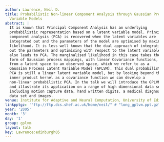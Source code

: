 ```yaml
---
author: Lawrence, Neil D.
title: Probabilistic Non-linear Component Analysis through Gaussian Process Latent
  Variable Models
abstract: |
  It is known that Principal Component Analysis has an underlying
  probabilistic representation based on a latent variable model. Principal
  component analysis (PCA) is recovered when the latent variables are
  integrated out and the parameters of the model are optimised by maximum
  likelihood. It is less well known that the dual approach of integrating
  out the parameters and optimising with respect to the latent variables
  also leads to PCA. The marginalised likelihood in this case takes the
  form of Gaussian process mappings, with linear Covariance functions,
  from a latent space to an observed space, which we refer to as a
  Gaussian Process Latent Variable Model (GPLVM). This dual probabilistic
  PCA is still a linear latent variable model, but by looking beyond the
  inner product kernel as a covariance function we can develop a
  non-linear probabilistic PCA. In the talk we will introduce the GPLVM
  and illustrate its application on a range of high dimensional data sets
  including motion capture data, hand written digits, a medical diagnosis
  data set and images.
venue: Institute for Adaptive and Neural Computation, University of Ediburgh, U.K.
linkpptgz: '"ftp://ftp.dcs.shef.ac.uk/home/neil/" # "long_gplvm.ppt.gz"'
year: '2005'
month: '3'
day: '1'
group: gplvm
layout: talk
key: Lawrence:edinburgh05
---
```


